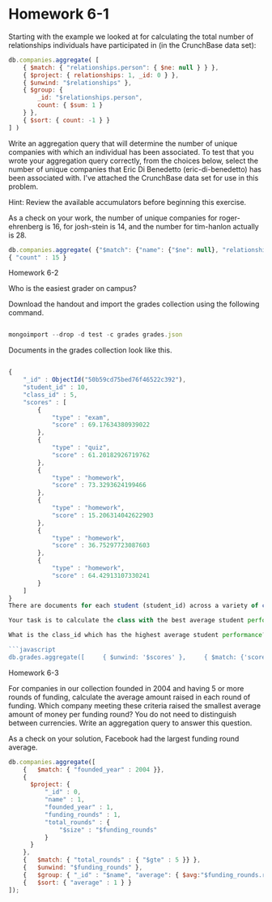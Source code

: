 # Homework 6-1

Starting with the example we looked at for calculating the total number of relationships individuals have participated in (in the CrunchBase data set):

```javascript
db.companies.aggregate( [
    { $match: { "relationships.person": { $ne: null } } },
    { $project: { relationships: 1, _id: 0 } },
    { $unwind: "$relationships" },
    { $group: {
        _id: "$relationships.person",
        count: { $sum: 1 }
    } },
    { $sort: { count: -1 } }
] )
```

Write an aggregation query that will determine the number of unique companies with which an individual has been associated. To test that you wrote your aggregation query correctly, from the choices below, select the number of unique companies that Eric Di Benedetto (eric-di-benedetto) has been associated with. I've attached the CrunchBase data set for use in this problem.

Hint: Review the available accumulators before beginning this exercise.

As a check on your work, the number of unique companies for roger-ehrenberg is 16, for josh-stein is 14, and the number for tim-hanlon actually is 28.

```javascript
db.companies.aggregate( {"$match": {"name": {"$ne": null}, "relationships.person.permalink":{"$regex": "eric-di-benedetto"}  }   }, {"$group": {"_id": "$name", "count": {"$sum": 1}}}, {"$match": {"count": {"$gte": 1}}}, {"$group": {_id: null, count:{"$sum":1}}},  {"$project": {"_id": 0, "count":1}} )
{ "count" : 15 }
```

Homework 6-2

Who is the easiest grader on campus?

Download the handout and import the grades collection using the following command.

```javascript

mongoimport --drop -d test -c grades grades.json
```

Documents in the grades collection look like this.

```javascript

{
    "_id" : ObjectId("50b59cd75bed76f46522c392"),
    "student_id" : 10,
    "class_id" : 5,
    "scores" : [
        {
            "type" : "exam",
            "score" : 69.17634380939022
        },
        {
            "type" : "quiz",
            "score" : 61.20182926719762
        },
        {
            "type" : "homework",
            "score" : 73.3293624199466
        },
        {
            "type" : "homework",
            "score" : 15.206314042622903
        },
        {
            "type" : "homework",
            "score" : 36.75297723087603
        },
        {
            "type" : "homework",
            "score" : 64.42913107330241
        }
    ]
}
There are documents for each student (student_id) across a variety of classes (class_id). Note that not all students in the same class have the same exact number of assessments. Some students have three homework assignments, etc.

Your task is to calculate the class with the best average student performance. This involves calculating an average for each student in each class of all non-quiz assessments and then averaging those numbers to get a class average. To be clear, each student's average should include only exams and homework grades. Don't include their quiz scores in the calculation.

What is the class_id which has the highest average student performance? Choose the correct class_id below.

```javascript
db.grades.aggregate([     { $unwind: '$scores' },     { $match: {'scores.type': { $in: ['exam', 'homework'] } } },     { $group: { _id: { student_id: '$student_id', class_id: '$class_id' },     student_avg: { $avg: '$scores.score' } } },     { $group: { _id: '$_id.class_id', class_avg: { $avg: '$student_avg' } } },     { $sort: { class_avg: -1 } },     { $limit: 1 }  ])

```

Homework 6-3

For companies in our collection founded in 2004 and having 5 or more rounds of funding, calculate the average amount raised in each round of funding. Which company meeting these criteria raised the smallest average amount of money per funding round? You do not need to distinguish between currencies. Write an aggregation query to answer this question.

As a check on your solution, Facebook had the largest funding round average.

```javascript
db.companies.aggregate([
    {	$match: { "founded_year" : 2004 }},
    {
      $project: {
          "_id" : 0,
          "name" : 1,
          "founded_year" : 1,
          "funding_rounds" : 1,
          "total_rounds" : {
              "$size" : "$funding_rounds"
          }
      }
    },
    {   $match: { "total_rounds" : { "$gte" : 5 }} },
    {   $unwind: "$funding_rounds" },
    {   $group: { "_id" : "$name", "average": { $avg:"$funding_rounds.raised_amount"}} },
    {   $sort: { "average" : 1 } }
]);
```
